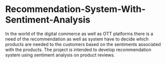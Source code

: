 # Recommendation-System-With-Sentiment-Analysis
In the world of the digital commerce as well as OTT platforms there is a need of the recommendation as well as system have to decide which products are needed to the customers based on the sentiments associated with the products. The project is intended to develop recommendation system using sentiment analysis on product reviews.
